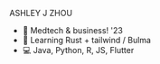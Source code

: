 ASHLEY J ZHOU

- 🌱 Medtech & business! '23
- 🦄 Learning Rust + tailwind / Bulma
- 💻 Java, Python, R, JS, Flutter

